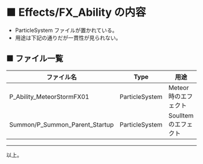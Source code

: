 # ■ Effects/FX_Ability の内容
* ParticleSystem ファイルが置かれている。
* 用途は下記の通りだが一貫性が見られない。

## ■ ファイル一覧

| ファイル名 | Type | 用途 | 参照元 |
| ----- | ----- | ----- | ----- |
| P_Ability_MeteorStormFX01 | ParticleSystem | Meteor 時のエフェクト | AM_Skill_Meteor |
| Summon/P_Summon_Parent_Startup | ParticleSystem | SoulItem のエフェクト | BP_SoulItem |

----
以上。
